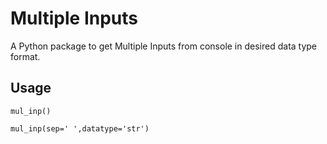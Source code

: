 # Multiple Inputs
A Python package to get Multiple Inputs from console in desired data type format.

## Usage



```
mul_inp()

mul_inp(sep=' ',datatype='str')

```
